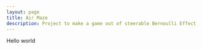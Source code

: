 ```yaml
---
layout: page
title: Air Maze
description: Project to make a game out of steerable Bernoulli Effect
---
```


Hello world